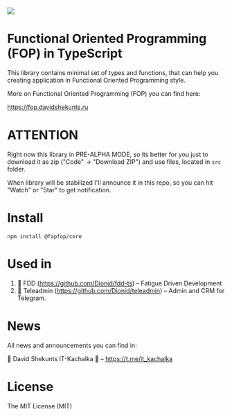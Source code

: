 <h3>
  <a href="https://fop.davidshekunts.ru/">
    <img src="https://fop.davidshekunts.ru/image/https%3A%2F%2Fs3-us-west-2.amazonaws.com%2Fsecure.notion-static.com%2Fbeede22b-3fb7-4d77-b011-c7647b25962a%2FFOP_Logo.png?table=block&id=101ffcdc-ef71-463c-81c9-ecf20130d74b&spaceId=b5a6916f-2c86-42ae-9a5c-d25bf5231a44&width=250&userId=&cache=v2">
  </a>
</h3>

# Functional Oriented Programming (FOP) in TypeScript

This library contains minimal set of types and functions, that can help
you creating application in Functional Oriented Programming style.

More on Functional Oriented Programming (FOP) you can find here:

https://fop.davidshekunts.ru

# ATTENTION

Right now this library in PRE-ALPHA MODE, so its better for you just to
download it as zip ("Code" -> "Download ZIP") and use files, located in
`src` folder.

When library will be stabilized I'll announce it in this repo, so you can
hit "Watch" or "Star" to get notification.

# Install

`npm install @fapfop/core`

# Used in

1. 🛌 FDD (https://github.com/Dionid/fdd-ts) – Fatigue Driven Development
1. 💬 Teleadmin (https://github.com/Dionid/teleadmin) – Admin and CRM for Telegram.

# News

All news and announcements you can find in:

💪 David Shekunts IT-Kachalka 🦾 – https://t.me/it_kachalka

# License

The MIT License (MIT)
